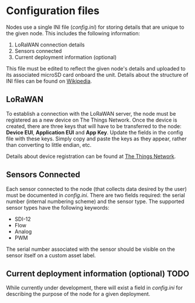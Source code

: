 
# Configuration files
Nodes use a single INI file (_config.ini_) for storing details that are unique to the given node. This includes the following information:

1. LoRaWAN connection details
2. Sensors connected
3. Current deployment information (optional)

This file must be edited to reflect the given node's details and uploaded to its associated microSD card onboard the unit.
Details about the structure of INI files can be found on [Wikipedia](https://en.wikipedia.org/wiki/INI_file).

## LoRaWAN
To establish a connection with the LoRaWAN server, the node must be registered as a new device on The Things Network. Once the device is created, there are three keys that will have to be transferred to the node: **Device EUI**, **Application EUI** and **App Key**. Update the fields in the config file with these keys. Simply copy and paste the keys as they appear, rather than converting to little endian, etc.

Details about device registration can be found at [The Things Network](https://www.thethingsnetwork.org/docs/devices/registration.html).

## Sensors Connected
Each sensor connected to the node (that collects data desired by the user) must be documented in _config.ini_. There are two fields required: the serial number (internal numbering scheme) and the sensor type. The supported sensor types have the following keywords:

- SDI-12
- Flow
- Analog
- PWM

The serial number associated with the sensor should be visible on the sensor itself on a custom asset label.

## Current deployment information (optional) TODO
While currently under development, there will exist a field in _config.ini_ for describing the purpose of the node for a given deployment.
